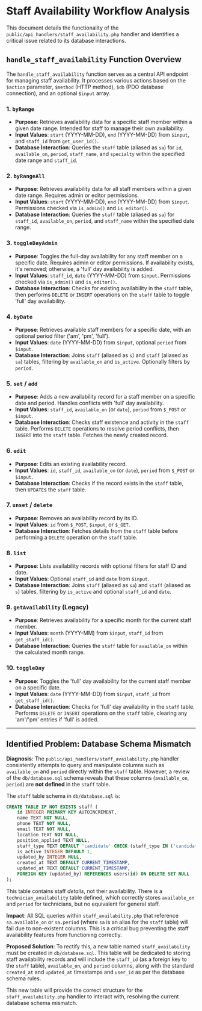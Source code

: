# Staff Availability Workflow Analysis

This document details the functionality of the `public/api_handlers/staff_availability.php` handler and identifies a critical issue related to its database interactions.

## `handle_staff_availability` Function Overview

The `handle_staff_availability` function serves as a central API endpoint for managing staff availability. It processes various actions based on the `$action` parameter, `$method` (HTTP method), `$db` (PDO database connection), and an optional `$input` array.

### 1. `byRange`
*   **Purpose**: Retrieves availability data for a specific staff member within a given date range. Intended for staff to manage their own availability.
*   **Input Values**: `start` (YYYY-MM-DD), `end` (YYYY-MM-DD) from `$input`, and `staff_id` from `get_user_id()`.
*   **Database Interaction**: Queries the `staff` table (aliased as `sa`) for `id`, `available_on`, `period`, `staff_name`, and `specialty` within the specified date range and `staff_id`.

### 2. `byRangeAll`
*   **Purpose**: Retrieves availability data for all staff members within a given date range. Requires admin or editor permissions.
*   **Input Values**: `start` (YYYY-MM-DD), `end` (YYYY-MM-DD) from `$input`. Permissions checked via `is_admin()` and `is_editor()`.
*   **Database Interaction**: Queries the `staff` table (aliased as `sa`) for `staff_id`, `available_on`, `period`, and `staff_name` within the specified date range.

### 3. `toggleDayAdmin`
*   **Purpose**: Toggles the full-day availability for any staff member on a specific date. Requires admin or editor permissions. If availability exists, it's removed; otherwise, a 'full' day availability is added.
*   **Input Values**: `staff_id`, `date` (YYYY-MM-DD) from `$input`. Permissions checked via `is_admin()` and `is_editor()`.
*   **Database Interaction**: Checks for existing availability in the `staff` table, then performs `DELETE` or `INSERT` operations on the `staff` table to toggle 'full' day availability.

### 4. `byDate`
*   **Purpose**: Retrieves available staff members for a specific date, with an optional period filter ('am', 'pm', 'full').
*   **Input Values**: `date` (YYYY-MM-DD) from `$input`, optional `period` from `$input`.
*   **Database Interaction**: Joins `staff` (aliased as `s`) and `staff` (aliased as `sa`) tables, filtering by `available_on` and `is_active`. Optionally filters by `period`.

### 5. `set` / `add`
*   **Purpose**: Adds a new availability record for a staff member on a specific date and period. Handles conflicts with 'full' day availability.
*   **Input Values**: `staff_id`, `available_on` (or `date`), `period` from `$_POST` or `$input`.
*   **Database Interaction**: Checks staff existence and activity in the `staff` table. Performs `DELETE` operations to resolve period conflicts, then `INSERT` into the `staff` table. Fetches the newly created record.

### 6. `edit`
*   **Purpose**: Edits an existing availability record.
*   **Input Values**: `id`, `staff_id`, `available_on` (or `date`), `period` from `$_POST` or `$input`.
*   **Database Interaction**: Checks if the record exists in the `staff` table, then `UPDATE`s the `staff` table.

### 7. `unset` / `delete`
*   **Purpose**: Removes an availability record by its ID.
*   **Input Values**: `id` from `$_POST`, `$input`, or `$_GET`.
*   **Database Interaction**: Fetches details from the `staff` table before performing a `DELETE` operation on the `staff` table.

### 8. `list`
*   **Purpose**: Lists availability records with optional filters for staff ID and date.
*   **Input Values**: Optional `staff_id` and `date` from `$input`.
*   **Database Interaction**: Joins `staff` (aliased as `sa`) and `staff` (aliased as `s`) tables, filtering by `is_active` and optional `staff_id` and `date`.

### 9. `getAvailability` (Legacy)
*   **Purpose**: Retrieves availability for a specific month for the current staff member.
*   **Input Values**: `month` (YYYY-MM) from `$input`, `staff_id` from `get_staff_id()`.
*   **Database Interaction**: Queries the `staff` table for `available_on` within the calculated month range.

### 10. `toggleDay`
*   **Purpose**: Toggles the 'full' day availability for the current staff member on a specific date.
*   **Input Values**: `date` (YYYY-MM-DD) from `$input`, `staff_id` from `get_staff_id()`.
*   **Database Interaction**: Checks for 'full' day availability in the `staff` table. Performs `DELETE` or `INSERT` operations on the `staff` table, clearing any 'am'/'pm' entries if 'full' is added.

---

## Identified Problem: Database Schema Mismatch

**Diagnosis**:
The `public/api_handlers/staff_availability.php` handler consistently attempts to query and manipulate columns such as `available_on` and `period` directly within the `staff` table. However, a review of the `db/database.sql` schema reveals that these columns (`available_on`, `period`) are **not defined** in the `staff` table.

The `staff` table schema in `db/database.sql` is:
```sql
CREATE TABLE IF NOT EXISTS staff (
    id INTEGER PRIMARY KEY AUTOINCREMENT,
    name TEXT NOT NULL,
    phone TEXT NOT NULL,
    email TEXT NOT NULL,
    location TEXT NOT NULL,
    position_applied TEXT NULL,
    staff_type TEXT DEFAULT 'candidate' CHECK (staff_type IN ('candidate', 'staff')),
    is_active INTEGER DEFAULT 1,
    updated_by INTEGER NULL,
    created_at TEXT DEFAULT CURRENT_TIMESTAMP,
    updated_at TEXT DEFAULT CURRENT_TIMESTAMP,
    FOREIGN KEY (updated_by) REFERENCES users(id) ON DELETE SET NULL
);
```
This table contains staff *details*, not their availability. There is a `technician_availability` table defined, which correctly stores `available_on` and `period` for technicians, but no equivalent for general staff.

**Impact**:
All SQL queries within `staff_availability.php` that reference `sa.available_on` or `sa.period` (where `sa` is an alias for the `staff` table) will fail due to non-existent columns. This is a critical bug preventing the staff availability features from functioning correctly.

**Proposed Solution**:
To rectify this, a new table named `staff_availability` must be created in `db/database.sql`. This table will be dedicated to storing staff availability records and will include the `staff_id` (as a foreign key to the `staff` table), `available_on`, and `period` columns, along with the standard `created_at` and `updated_at` timestamps and `user_id` as per the database schema rules.

This new table will provide the correct structure for the `staff_availability.php` handler to interact with, resolving the current database schema mismatch.